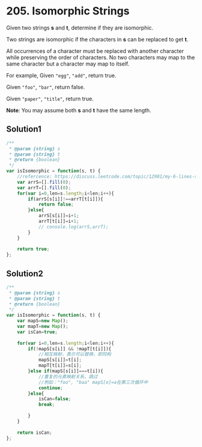 # 205. Isomorphic Strings
Given two strings **s** and **t**, determine if they are isomorphic.

Two strings are isomorphic if the characters in **s** can be replaced to get **t**.

All occurrences of a character must be replaced with another character while preserving the order of characters. No two characters may map to the same character but a character may map to itself.

For example,
Given ``"egg"``, ``"add"``, return true.

Given ``"foo"``, ``"bar"``, return false.

Given ``"paper"``, ``"title"``, return true.

**Note**:
You may assume both **s** and **t** have the same length.
## Solution1
``` js
/**
 * @param {string} s
 * @param {string} t
 * @return {boolean}
 */
var isIsomorphic = function(s, t) {
    //refercence: https://discuss.leetcode.com/topic/12981/my-6-lines-solution
    var arrS=[].fill(0);
    var arrT=[].fill(0);
    for(var i=0,len=s.length;i<len;i++){
        if(arrS[s[i]]!==arrT[t[i]]){
            return false;
        }else{
            arrS[s[i]]=i+1;
            arrT[t[i]]=i+1;
            // console.log(arrS,arrT);
        }
    }
    
    return true;
};
```

## Solution2
``` js
/**
 * @param {string} s
 * @param {string} t
 * @return {boolean}
 */
var isIsomorphic = function(s, t) {
    var mapS=new Map();
    var mapT=new Map();
    var isCan=true;
    
    for(var i=0,len=s.length;i<len;i++){
        if(!mapS[s[i]] && !mapT[t[i]]){
            //相互映射，表示可以替换，即同构
            mapS[s[i]]=t[i];
            mapT[t[i]]=s[i];
        }else if(mapS[s[i]]===t[i]){
            //重复的元素映射关系，跳过
            //例如："foo", "baa" mapS[o]=a在第三次循环中
            continue;
        }else{
            isCan=false;
            break;
            
        }
    }
    
    return isCan;
};
```